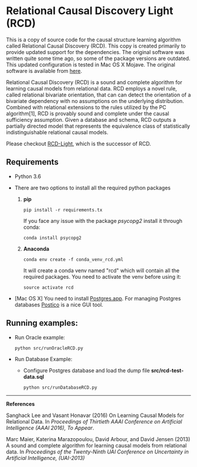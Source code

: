 # Relational Causal Discovery Light (RCD)



This is a copy of source code for the causal structure learning algorithm called Relational Causal Discovery (RCD). This copy is created primarily to provide updated support for the dependencies. The original software was written quite some time ago, so some of the package versions are outdated. This updated configuration is tested in Mac OS X Mojave. The original software is available from [here](https://kdl.cs.umass.edu/display/public/Relational+Causal+Discovery).

Relational Causal Discovery (RCD) is a sound and complete algorithm for learning causal models from relational data. RCD employs a novel rule, called relational bivariate orientation, that can can detect the orientation of a bivariate dependency with no assumptions on the underlying distribution. Combined with relational extensions to the rules utilized by the PC algorithm[1], RCD is provably sound and complete under the causal sufficiency assumption. Given a database and schema, RCD outputs a partially directed model that represents the equivalence class of statistically indistinguishable relational causal models.

Please checkout [RCD-Light](https://github.com/sanghack81/rcd-light), which is the successor of RCD.


## Requirements

- Python 3.6

- There are two options to install all the required python packages
	1. **pip**
	
		```pip install -r requirements.tx```
		
		If you face any issue with the package *psycopg2* install it through conda:
		
		```conda install psycopg2```
		
	2. **Anaconda**
	
		```conda env create -f conda_venv_rcd.yml```
		
		It will create a conda venv named "rcd" which will contain all the required packages. You need to activate the venv before using it:
		
		```source activate rcd```
		
- [Mac OS X] You need to install [Postgres.app](https://postgresapp.com/). For managing Postgres databases [Postico](https://eggerapps.at/postico/) is a nice GUI tool.


## Running examples:

- Run Oracle example:

	```python src/runOracleRCD.py```

- Run Database Example: 
	- Configure Postgres database and load the dump file **src/rcd-test-data.sql**
	
		```python src/runDatabaseRCD.py```

----------
**References**

Sanghack Lee and Vasant Honavar (2016) On Learning Causal Models for Relational Data.  In *Proceedings of Thirtieth AAAI Conference on Artificial Intelligence (AAAI 2016),* *To Appear*.

Marc Maier, Katerina Marazopoulou, David Arbour, and David Jensen (2013) A sound and complete algorithm for learning causal models from relational data. In *Proceedings of the Twenty-Ninth UAI Conference on Uncertainty in Artificial Intelligence, (UAI-2013)*